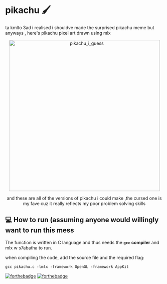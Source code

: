 # pikachu 🖌️
ta kmlto 3ad i realised i shouldve made the surprised pikachu meme but anyways , here's pikachu pixel art drawn using mlx 
<div align='center'>
<img width="481" alt="pikachu_i_guess" src="https://user-images.githubusercontent.com/49367673/156393974-e15ef01f-5d06-4cc1-a85f-038946e30532.png">
</div> 
<div align='center'>
<p>and these are all of the versions of pikachu i could make ,the cursed one is my fave cuz it really reflects my poor problem solving skills </p>
</div> 


## :computer: How to run (assuming anyone would willingly want to run this mess 



The function is written in C language and thus needs the **`gcc` compiler** and mlx w s7abatha to run.

when compiling the code, add the source file and the required flag:

```shell
gcc pikachu.c -lmlx -framework OpenGL -framework AppKit
```
[![forthebadge](https://forthebadge.com/images/badges/made-with-c.svg)](https://forthebadge.com)
[![forthebadge](https://forthebadge.com/images/badges/built-with-love.svg)](https://forthebadge.com)
